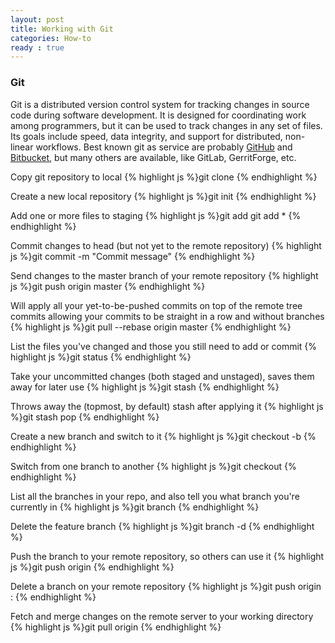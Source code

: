 ```yaml
---
layout: post
title: Working with Git
categories: How-to
ready : true
---
```


### Git

Git is a distributed version control system for tracking changes in source code during software development. It is designed for coordinating work among programmers, but it can be used to track changes in any set of files. Its goals include speed, data integrity, and support for distributed, non-linear workflows. Best known git as service are probably [GitHub](http://github.com/) and [Bitbucket](https://bitbucket.org/), but many others are available, like GitLab, GerritForge, etc. 

Copy git repository to local
{% highlight js %}git clone <url>
{% endhighlight %}

Create a new local repository
{% highlight js %}git init
{% endhighlight %}

Add one or more files to staging
{% highlight js %}git add <filename>
git add *
{% endhighlight %}

Commit changes to head (but not yet to the remote repository)
{% highlight js %}git commit -m "Commit message"
{% endhighlight %}

Send changes to the master branch of your remote repository
{% highlight js %}git push origin master
{% endhighlight %}

Will apply all your yet-to-be-pushed commits on top of the remote tree commits allowing your commits to be straight in a row and without branches
{% highlight js %}git pull --rebase origin master
{% endhighlight %}

List the files you've changed and those you still need to add or commit
{% highlight js %}git status
{% endhighlight %}

Take your uncommitted changes (both staged and unstaged), saves them away for later use
{% highlight js %}git stash
{% endhighlight %}

Throws away the (topmost, by default) stash after applying it
{% highlight js %}git stash pop
{% endhighlight %}

Create a new branch and switch to it
{% highlight js %}git checkout -b <branchname>
{% endhighlight %}

Switch from one branch to another
{% highlight js %}git checkout <branchname>
{% endhighlight %}

List all the branches in your repo, and also tell you what branch you're currently in
{% highlight js %}git branch
{% endhighlight %}

Delete the feature branch
{% highlight js %}git branch -d <branchname>
{% endhighlight %}

Push the branch to your remote repository, so others can use it
{% highlight js %}git push origin <branchname>
{% endhighlight %}

Delete a branch on your remote repository
{% highlight js %}git push origin :<branchname>
{% endhighlight %}

Fetch and merge changes on the remote server to your working directory
{% highlight js %}git pull origin <branchname>
{% endhighlight %}